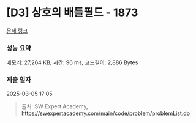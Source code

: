 # [D3] 상호의 배틀필드 - 1873 

[문제 링크](https://swexpertacademy.com/main/code/problem/problemDetail.do?contestProbId=AV5LyE7KD2ADFAXc) 

### 성능 요약

메모리: 27,264 KB, 시간: 96 ms, 코드길이: 2,886 Bytes

### 제출 일자

2025-03-05 17:05



> 출처: SW Expert Academy, https://swexpertacademy.com/main/code/problem/problemList.do